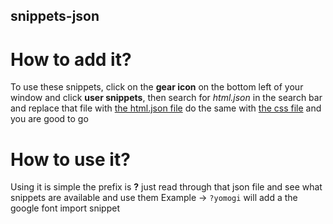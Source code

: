 ## snippets-json

# How to add it?

To use these snippets, click on the **gear icon** on the bottom left of your window
and click **user snippets**, then search for *html.json* in the search bar and replace that file with [the html.json file](/html.json) 
do the same with [the css file](/css.json) and you are good to go

# How to use it?

Using it is simple the prefix is **?** just read through that json file and see what snippets are available and use them
Example -> `?yomogi` will add a the google font import snippet
